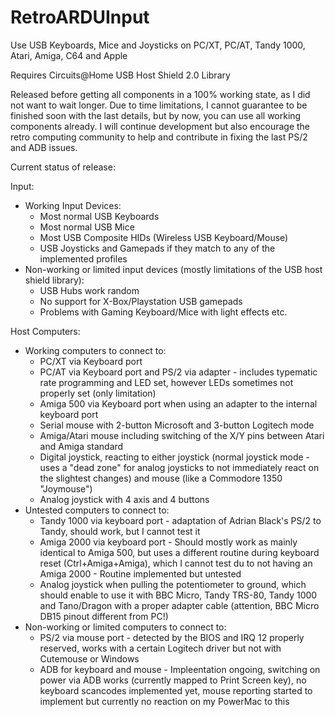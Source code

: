 # RetroARDUInput
Use USB Keyboards, Mice and Joysticks on PC/XT, PC/AT, Tandy 1000, Atari, Amiga, C64 and Apple

Requires Circuits@Home USB Host Shield 2.0 Library

Released before getting all components in a 100% working state, as I did not want to wait longer. Due to time limitations, I cannot guarantee to be finished soon with the last details, but by now, you can use all working components already. I will continue development but also encourage the retro computing community to help and contribute in fixing the last PS/2 and ADB issues.

Current status of release:

Input:
- Working Input Devices:
  - Most normal USB Keyboards
  - Most normal USB Mice
  - Most USB Composite HIDs (Wireless USB Keyboard/Mouse)
  - USB Joysticks and Gamepads if they match to any of the implemented profiles
- Non-working or limited input devices (mostly limitations of the USB host shield library):
  - USB Hubs work random
  - No support for X-Box/Playstation USB gamepads
  - Problems with Gaming Keyboard/Mice with light effects etc.

Host Computers:
- Working computers to connect to:
  - PC/XT via Keyboard port
  - PC/AT via Keyboard port and PS/2 via adapter - includes typematic rate programming and LED set, however LEDs sometimes not properly set (only limitation)
  - Amiga 500 via Keyboard port when using an adapter to the internal keyboard port
  - Serial mouse with 2-button Microsoft and 3-button Logitech mode
  - Amiga/Atari mouse including switching of the X/Y pins between Atari and Amiga standard
  - Digital joystick, reacting to either joystick (normal joystick mode - uses a "dead zone" for analog joysticks to not immediately react on the slightest changes) and mouse (like a Commodore 1350 "Joymouse")
  - Analog joystick with 4 axis and 4 buttons
- Untested computers to connect to:
  - Tandy 1000 via keyboard port - adaptation of Adrian Black's PS/2 to Tandy, should work, but I cannot test it
  - Amiga 2000 via keyboard port - Should mostly work as mainly identical to Amiga 500, but uses a different routine during keyboard reset (Ctrl+Amiga+Amiga), which I cannot test du to not having an Amiga 2000 - Routine implemented but untested
  - Analog joystick when pulling the potentiometer to ground, which should enable to use it with BBC Micro, Tandy TRS-80, Tandy 1000 and Tano/Dragon with a proper adapter cable (attention, BBC Micro DB15 pinout different from PC!)
- Non-working or limited computers to connect to:
  - PS/2 via mouse port - detected by the BIOS and IRQ 12 properly reserved, works with a certain Logitech driver but not with Cutemouse or Windows
  - ADB for keyboard and mouse - Impleentation ongoing, switching on power via ADB works (currently mapped to Print Screen key), no keyboard scancodes implemented yet, mouse reporting started to implement but currently no reaction on my PowerMac to this
